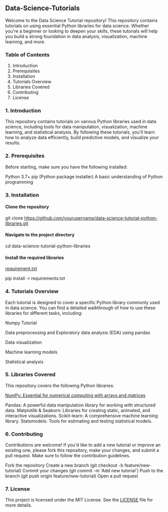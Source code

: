 ## Data-Science-Tutorials

Welcome to the Data Science Tutorial repository! This repository contains tutorials on using essential Python libraries for data science. 
Whether you're a beginner or looking to deepen your skills, these tutorials will help you build a strong foundation in data analysis, visualization, machine learning, and more.

### Table of Contents
1. Introduction
2. Prerequisites
3. Installation
4. Tutorials Overview
5. Libraries Covered
6. Contributing
7. License

### 1. Introduction
This repository contains tutorials on various Python libraries used in data science, including tools for data manipulation, visualization, machine learning, and statistical analysis. 
By following these tutorials, you'll learn how to analyze data efficiently, build predictive models, and visualize your results.

### 2. Prerequisites
Before starting, make sure you have the following installed:

Python 3.7+
pip (Python package installer)
A basic understanding of Python programming 

### 3.  Installation
#### Clone the repository
git clone https://github.com/yourusername/data-science-tutorial-python-libraries.git

#### Navigate to the project directory
cd data-science-tutorial-python-libraries

#### Install the required libraries
[requirement.txt](https://github.com/Iqubal121/Data-Science-Tutorials/blob/3a0d490112da3f7e8b5e7bd87ade955d09613576/requirement.txt)

pip install -r requirements.txt

### 4. Tutorials Overview
Each tutorial is designed to cover a specific Python library commonly used in data science. You can find a detailed walkthrough of how to use these libraries for different tasks, including:

Numpy Tutorial 

Data preprocessing and  Exploratory data analysis (EDA) using pandas

Data visualization

Machine learning models

Statistical analysis

### 5. Libraries Covered
This repository covers the following Python libraries:

[NumPy: Essential for numerical computing with arrays and matrices](https://github.com/Iqubal121/Data-Science-Tutorials/blob/79307618b1d50a288e29b0749ff95a7d878d5d6e/Numpy_tutorial.ipynb)


Pandas: A powerful data manipulation library for working with structured data.
Matplotlib & Seaborn: Libraries for creating static, animated, and interactive visualizations.
Scikit-learn: A comprehensive machine learning library.
Statsmodels: Tools for estimating and testing statistical models.

### 6. Contributing
Contributions are welcome! If you'd like to add a new tutorial or improve an existing one, please fork this repository, make your changes, and submit a pull request. Make sure to follow the contribution guidelines.

Fork the repository
Create a new branch (git checkout -b feature/new-tutorial)
Commit your changes (git commit -m 'Add new tutorial')
Push to the branch (git push origin feature/new-tutorial)
Open a pull request

### 7. License
This project is licensed under the MIT License. See the [LICENSE](https://github.com/Iqubal121/Data-Science-Tutorials/blob/e459a2275ec8a3e703b31d9c629ec8e83bb142a7/LICIENCE) file for more details.



